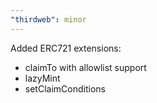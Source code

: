 ```yaml
---
"thirdweb": minor
---
```


Added ERC721 extensions:

- claimTo with allowlist support
- lazyMint
- setClaimConditions